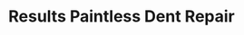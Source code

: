 ---
title: "Results Paintless Dent Repair"
url: /carrollton/results-paintless-dent-repair/
shop: car repair
---